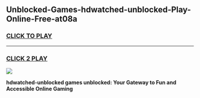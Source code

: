 
## Unblocked-Games-hdwatched-unblocked-Play-Online-Free-at08a
<h3>
<a href="https://premium76.site?title=hdwatched-unblocked&ref=26A">CLICK TO PLAY</a></h3>
<hr>

<h3>
<a href="https://premium76.site?title=hdwatched-unblocked&ref=26A">CLICK 2 PLAY</a>
  
</h3>

<a href="https://premium76.site?title=hdwatched-unblocked&ref=26A"><img src="https://clearcache.store/games.png"></a>


**hdwatched-unblocked games unblocked: Your Gateway to Fun and Accessible Online Gaming**
